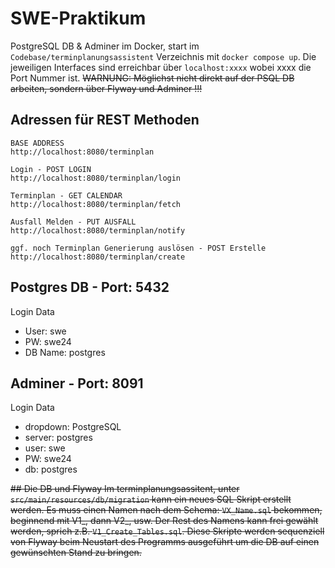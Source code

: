 # SWE-Praktikum

PostgreSQL DB & Adminer im Docker, start im ``Codebase/terminplanungsassistent`` Verzeichnis mit ``docker compose up``. Die jeweiligen Interfaces sind erreichbar über ``localhost:xxxx`` wobei xxxx die Port Nummer ist. ~~WARNUNG: Möglichst nicht direkt auf der PSQL DB arbeiten, sondern über Flyway und Adminer !!!~~

## Adressen für REST Methoden
```
BASE ADDRESS
http://localhost:8080/terminplan

Login - POST LOGIN
http://localhost:8080/terminplan/login

Terminplan - GET CALENDAR
http://localhost:8080/terminplan/fetch

Ausfall Melden - PUT AUSFALL
http://localhost:8080/terminplan/notify

ggf. noch Terminplan Generierung auslösen - POST Erstelle
http://localhost:8080/terminplan/create
```

## Postgres DB - Port: 5432

Login Data
- User: swe
- PW: swe24
- DB Name: postgres

## Adminer - Port: 8091
Login Data
- dropdown: PostgreSQL
- server: postgres
- user: swe
- PW: swe24
- db: postgres


~~## Die DB und Flyway
Im terminplanungsassitent, unter ``src/main/resources/db/migration`` kann ein neues SQL Skript erstellt werden. Es muss einen Namen nach dem Schema: ``VX_Name.sql`` bekommen, beginnend mit V1_, dann V2_, usw. Der Rest des Namens kann frei gewählt werden, sprich z.B. ``V1_Create_Tables.sql``. Diese Skripte werden sequenziell von Flyway beim Neustart des Programms ausgeführt um die DB auf einen gewünschten Stand zu bringen.~~
